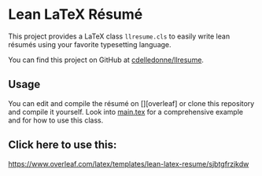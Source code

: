 # Lean LaTeX Résumé

This project provides a LaTeX class `llresume.cls` to easily write lean résumés
using your favorite typesetting language.

You can find this project on GitHub at
[cdelledonne/llresume](https://github.com/cdelledonne/llresume).

## Usage

You can edit and compile the résumé on [][overleaf] or clone this
repository and compile it yourself. Look into [main.tex](./main.tex) for a
comprehensive example and for how to use this class.

## Click here to use this: 
https://www.overleaf.com/latex/templates/lean-latex-resume/sjbtgfrzjkdw
